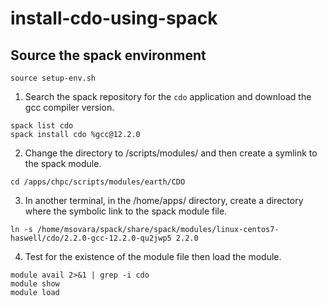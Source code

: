 # install-cdo-using-spack

## Source the spack environment
```
source setup-env.sh
```
1. Search the spack repository for the ```cdo``` application and download the gcc compiler version. 
```
spack list cdo
spack install cdo %gcc@12.2.0
```
2. Change the directory to /scripts/modules/ and then create a symlink to the spack module. 
```
cd /apps/chpc/scripts/modules/earth/CDO
```
3. In another terminal, in the /home/apps/ directory, create a directory where the symbolic link to the spack module file.
```
ln -s /home/msovara/spack/share/spack/modules/linux-centos7-haswell/cdo/2.2.0-gcc-12.2.0-qu2jwp5 2.2.0
```
4. Test for the existence of the module file then load the module.
```
module avail 2>&1 | grep -i cdo
module show
module load
```

